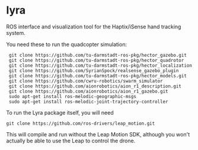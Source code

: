 # lyra
ROS interface and visualization tool for the Haptix/iSense hand tracking system.

You need these to run the quadcopter simulation:
~~~
 git clone https://github.com/tu-darmstadt-ros-pkg/hector_gazebo.git
 git clone https://github.com/tu-darmstadt-ros-pkg/hector_quadrotor
 git clone https://github.com/tu-darmstadt-ros-pkg/hector_localization
 git clone https://github.com/SyrianSpock/realsense_gazebo_plugin
 git clone https://github.com/tu-darmstadt-ros-pkg/hector_models.git
 git clone https://github.com/cwru-robotics/swarm_simulator
 git clone https://github.com/aionrobotics/aion_r1_description.git
 git clone https://github.com/aionrobotics/aion_r1_gazebo.git
 sudo apt-get install ros-melodic-geographic-msgs
 sudo apt-get install ros-melodic-joint-trajectory-controller
~~~

To run the Lyra package itself, you will need
~~~
git clone https://github.com/ros-drivers/leap_motion.git
~~~

This will compile and run without the Leap Motion SDK, although you won't actually be able to use the Leap to control the drone.
